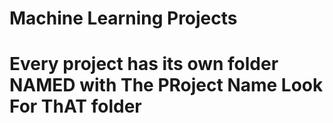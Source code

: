 # Machine Learning Projects 
# Every project has its own folder NAMED with The PRoject Name Look For ThAT folder
